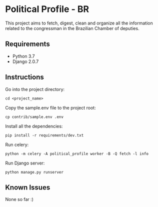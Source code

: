 Political Profile - BR
========================

This project aims to fetch, digest, clean and organize all the information related to the congressman in the Brazilian Chamber of deputies.

Requirements
------------
* Python 3.7
* Django 2.0.7

Instructions
------------  
Go into the project directory:

    cd <project_name>

Copy the sample.env file to the project root:

    cp contrib/sample.env .env
    
Install all the dependencies:

    pip install -r requirements/dev.txt
    
Run celery:

    python -m celery -A political_profile worker -B -Q fetch -l info
    
Run Django server:

    python manage.py runserver
    
Known Issues
------------
None so far :)
